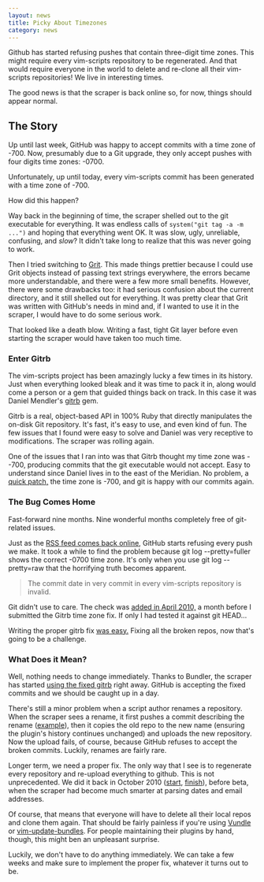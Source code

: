 ```yaml
---
layout: news
title: Picky About Timezones
category: news
---
```


Github has started refusing pushes that contain three-digit time zones.
This might require every vim-scripts repository to be regenerated.
And that would require everyone in the world to delete and re-clone all their vim-scripts repositories!
We live in interesting times.

The good news is that the scraper is back online so, for now, things
should appear normal.


## The Story

Up until last week, GitHub was happy to accept commits with a time zone of -700.
Now, presumably due to a Git upgrade, they only accept pushes with
four digits time zones: -0700.

Unfortunately, up until today, every vim-scripts commit has been generated
with a time zone of -700.

How did this happen?

Way back in the beginning of time, the scraper shelled out to the git
executable for everything.  It was endless calls of `system("git tag -a -m ...")`
and hoping that everything went OK.  It was slow, ugly, unreliable, confusing,
and *slow*?  It didn't take long to realize that this was never going to work.

Then I tried switching to [Grit](https://github.com/mojombo/grit).
This made things prettier because I could use Grit objects instead
of passing text strings everywhere, the errors became more understandable,
and there were a few more small benefits.  However, there were some
drawbacks too: it had serious confusion about the current directory,
and it still shelled out for everything.  It was pretty
clear that Grit was written with GitHub's needs in mind and, if I wanted
to use it in the scraper, I would have to do some serious work.

That looked like a death blow.  Writing a fast, tight Git layer before
even starting the scraper would have taken too much time.


### Enter Gitrb

The vim-scripts project has been amazingly lucky a few times in its
history.  Just when everything looked bleak and it was time
to pack it in, along would come a person or a gem that guided things
back on track.  In this case it was Daniel Mendler's
[gitrb](https://github.com/minad/gitrb) gem.

Gitrb is a real, object-based API in 100% Ruby that directly manipulates the
on-disk Git repository.  It's fast, it's easy to use, and even
kind of fun.  The few
issues that I found were easy to solve and Daniel was very receptive to
modifications.  The scraper was rolling again.

One of the issues that I ran into was that Gitrb thought my time zone
was --700, producing commits that the git executable would not accept.
Easy to understand since Daniel lives in to the east of the Meridian.
No problem, a
[quick patch,](https://github.com/minad/gitrb/commit/c409985f0fe88993a76a0f3b46528b9cc9bf4eda)
the time zone is -700, and git is happy with our commits again.


### The Bug Comes Home

Fast-forward nine months.  Nine wonderful months completely free of git-related issues.

Just as the [RSS feed comes back online](/news/2011/06/12/rss-gone.html),
GitHub starts refusing every push we make.  It took a while to find 
the problem because
git log --pretty=fuller shows the correct -0700 time zone.  It's only when you
use git log --pretty=raw that the horrifying truth becomes apparent.

> The commit date in very commit in every vim-scripts repository is invalid.

Git didn't use to care.
The check was
[added in April 2010,](https://github.com/git/git/commit/daae19224a05be9efb9a39c2a2c1c9a60fe906f1)
a month before I submitted the Gitrb time zone fix.
If only I had tested it against git HEAD...

Writing the proper gitrb fix
[was easy.](https://github.com/minad/gitrb/pull/11)
Fixing all the broken repos, now that's going to be a challenge.


### What Does it Mean?

Well, nothing needs to change immediately.  Thanks to Bundler, the scraper has started
[using the fixed gitrb](https://github.com/vim-scraper/vim-scraper/commit/26aa456419ec10276887b4565c8e70fd93499bab)
right away.  GitHub is accepting the fixed commits and we should be caught up in a day.

There's still a minor problem when a script author renames a repository.  When the scraper
sees a rename, it first pushes a commit describing the rename
([example](https://github.com/vim-scripts/my-_vimrc-for-Windows-2000XP-users)),
then it copies the old repo to the new name (ensuring the plugin's history continues
unchanged) and uploads the new repository.
Now the upload fails, of course, because GitHub refuses to accept the broken commits.
Luckily, renames are fairly rare.

Longer term, we need a proper fix.  The only way that I see is to regenerate
every repository and re-upload everything to github.
This is not unprecedented.  We did it back in October 2010
([start](news/2010/10/19/upload-finished.html),
[finish](/news/2010/10/19/upload-finished.html)),
before beta, when the scraper had become much smarter at parsing dates and email addresses.

Of course, that means that everyone will have to delete all their local repos and
clone them again.  That should be fairly painless if you're using
[Vundle](https://github.com/gmarik/vundle)
or
[vim-update-bundles](https://github.com/bronson/vim-update-bundles/).  For people
maintaining their plugins by hand, though, this might ben an unpleasant surprise.

Luckily, we don't have to do anything immediately.  We can take a few weeks and
make sure to implement the proper fix, whatever it turns out to be.


